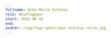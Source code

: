 ```yaml
---
fullname: Anne-Marie Esteves
role: Développeur
start: 2016-06-16
end:
avatar: /img/logo-generique-startup-carre.jpg
---
```

